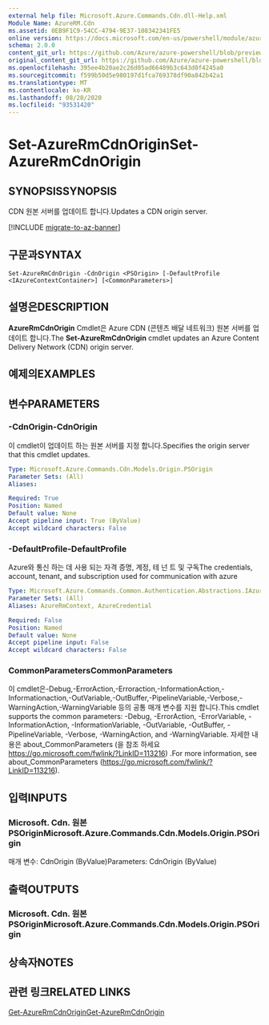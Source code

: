 ```yaml
---
external help file: Microsoft.Azure.Commands.Cdn.dll-Help.xml
Module Name: AzureRM.Cdn
ms.assetid: 0EB9F1C9-54CC-4794-9E37-108342341FE5
online version: https://docs.microsoft.com/en-us/powershell/module/azurerm.cdn/set-azurermcdnorigin
schema: 2.0.0
content_git_url: https://github.com/Azure/azure-powershell/blob/preview/src/ResourceManager/Cdn/Commands.Cdn/help/Set-AzureRmCdnOrigin.md
original_content_git_url: https://github.com/Azure/azure-powershell/blob/preview/src/ResourceManager/Cdn/Commands.Cdn/help/Set-AzureRmCdnOrigin.md
ms.openlocfilehash: 395ee4b20ae2c26d05ad66489b3c643d0f4245a0
ms.sourcegitcommit: f599b50d5e980197d1fca769378df90a842b42a1
ms.translationtype: MT
ms.contentlocale: ko-KR
ms.lasthandoff: 08/20/2020
ms.locfileid: "93531420"
---
```

# <span data-ttu-id="ac5e8-101">Set-AzureRmCdnOrigin</span><span class="sxs-lookup"><span data-stu-id="ac5e8-101">Set-AzureRmCdnOrigin</span></span>

## <span data-ttu-id="ac5e8-102">SYNOPSIS</span><span class="sxs-lookup"><span data-stu-id="ac5e8-102">SYNOPSIS</span></span>
<span data-ttu-id="ac5e8-103">CDN 원본 서버를 업데이트 합니다.</span><span class="sxs-lookup"><span data-stu-id="ac5e8-103">Updates a CDN origin server.</span></span>

[!INCLUDE [migrate-to-az-banner](../../includes/migrate-to-az-banner.md)]

## <span data-ttu-id="ac5e8-104">구문과</span><span class="sxs-lookup"><span data-stu-id="ac5e8-104">SYNTAX</span></span>

```
Set-AzureRmCdnOrigin -CdnOrigin <PSOrigin> [-DefaultProfile <IAzureContextContainer>] [<CommonParameters>]
```

## <span data-ttu-id="ac5e8-105">설명은</span><span class="sxs-lookup"><span data-stu-id="ac5e8-105">DESCRIPTION</span></span>
<span data-ttu-id="ac5e8-106">**AzureRmCdnOrigin** Cmdlet은 Azure CDN (콘텐츠 배달 네트워크) 원본 서버를 업데이트 합니다.</span><span class="sxs-lookup"><span data-stu-id="ac5e8-106">The **Set-AzureRmCdnOrigin** cmdlet updates an Azure Content Delivery Network (CDN) origin server.</span></span>

## <span data-ttu-id="ac5e8-107">예제의</span><span class="sxs-lookup"><span data-stu-id="ac5e8-107">EXAMPLES</span></span>

## <span data-ttu-id="ac5e8-108">변수</span><span class="sxs-lookup"><span data-stu-id="ac5e8-108">PARAMETERS</span></span>

### <span data-ttu-id="ac5e8-109">-CdnOrigin</span><span class="sxs-lookup"><span data-stu-id="ac5e8-109">-CdnOrigin</span></span>
<span data-ttu-id="ac5e8-110">이 cmdlet이 업데이트 하는 원본 서버를 지정 합니다.</span><span class="sxs-lookup"><span data-stu-id="ac5e8-110">Specifies the origin server that this cmdlet updates.</span></span>

```yaml
Type: Microsoft.Azure.Commands.Cdn.Models.Origin.PSOrigin
Parameter Sets: (All)
Aliases:

Required: True
Position: Named
Default value: None
Accept pipeline input: True (ByValue)
Accept wildcard characters: False
```

### <span data-ttu-id="ac5e8-111">-DefaultProfile</span><span class="sxs-lookup"><span data-stu-id="ac5e8-111">-DefaultProfile</span></span>
<span data-ttu-id="ac5e8-112">Azure와 통신 하는 데 사용 되는 자격 증명, 계정, 테 넌 트 및 구독</span><span class="sxs-lookup"><span data-stu-id="ac5e8-112">The credentials, account, tenant, and subscription used for communication with azure</span></span>

```yaml
Type: Microsoft.Azure.Commands.Common.Authentication.Abstractions.IAzureContextContainer
Parameter Sets: (All)
Aliases: AzureRmContext, AzureCredential

Required: False
Position: Named
Default value: None
Accept pipeline input: False
Accept wildcard characters: False
```

### <span data-ttu-id="ac5e8-113">CommonParameters</span><span class="sxs-lookup"><span data-stu-id="ac5e8-113">CommonParameters</span></span>
<span data-ttu-id="ac5e8-114">이 cmdlet은-Debug,-ErrorAction,-Erroraction,-InformationAction,-Informationaction,-OutVariable,-OutBuffer,-PipelineVariable,-Verbose,-WarningAction,-WarningVariable 등의 공통 매개 변수를 지원 합니다.</span><span class="sxs-lookup"><span data-stu-id="ac5e8-114">This cmdlet supports the common parameters: -Debug, -ErrorAction, -ErrorVariable, -InformationAction, -InformationVariable, -OutVariable, -OutBuffer, -PipelineVariable, -Verbose, -WarningAction, and -WarningVariable.</span></span> <span data-ttu-id="ac5e8-115">자세한 내용은 about_CommonParameters (을 참조 하세요 https://go.microsoft.com/fwlink/?LinkID=113216) .</span><span class="sxs-lookup"><span data-stu-id="ac5e8-115">For more information, see about_CommonParameters (https://go.microsoft.com/fwlink/?LinkID=113216).</span></span>

## <span data-ttu-id="ac5e8-116">입력</span><span class="sxs-lookup"><span data-stu-id="ac5e8-116">INPUTS</span></span>

### <span data-ttu-id="ac5e8-117">Microsoft. Cdn. 원본 PSOrigin</span><span class="sxs-lookup"><span data-stu-id="ac5e8-117">Microsoft.Azure.Commands.Cdn.Models.Origin.PSOrigin</span></span>
<span data-ttu-id="ac5e8-118">매개 변수: CdnOrigin (ByValue)</span><span class="sxs-lookup"><span data-stu-id="ac5e8-118">Parameters: CdnOrigin (ByValue)</span></span>

## <span data-ttu-id="ac5e8-119">출력</span><span class="sxs-lookup"><span data-stu-id="ac5e8-119">OUTPUTS</span></span>

### <span data-ttu-id="ac5e8-120">Microsoft. Cdn. 원본 PSOrigin</span><span class="sxs-lookup"><span data-stu-id="ac5e8-120">Microsoft.Azure.Commands.Cdn.Models.Origin.PSOrigin</span></span>

## <span data-ttu-id="ac5e8-121">상속자</span><span class="sxs-lookup"><span data-stu-id="ac5e8-121">NOTES</span></span>

## <span data-ttu-id="ac5e8-122">관련 링크</span><span class="sxs-lookup"><span data-stu-id="ac5e8-122">RELATED LINKS</span></span>

[<span data-ttu-id="ac5e8-123">Get-AzureRmCdnOrigin</span><span class="sxs-lookup"><span data-stu-id="ac5e8-123">Get-AzureRmCdnOrigin</span></span>](./Get-AzureRmCdnOrigin.md)


